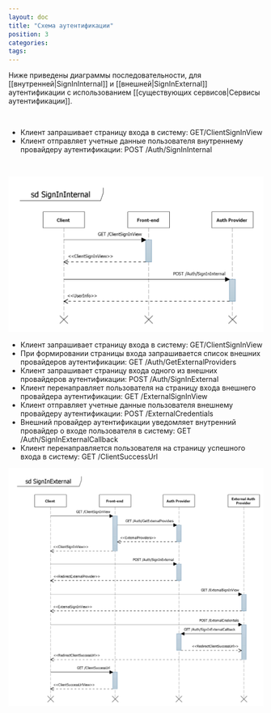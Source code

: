 ```yaml
---
layout: doc
title: "Схема аутентификации"
position: 3
categories: 
tags: 
---
```


Ниже приведены диаграммы последовательности, для [[внутренней|SignInInternal]] и [[внешней|SignInExternal]] аутентификации с использованием [[существующих сервисов|Сервисы аутентификации]].

   

* Клиент запрашивает страницу входа в систему: GET/ClientSignInView
* Клиент отправляет учетные данные пользователя внутреннему провайдеру аутентификации: POST /Auth/SignInInternal

 

![](SignInInternal.png)

* Клиент запрашивает страницу входа в систему: GET/ClientSignInView
* При формировании страницы входа запрашивается список внешних провайдеров аутентификации: GET /Auth/GetExternalProviders
* Клиент запрашивает страницу входа одного из внешних провайдеров аутентификации: POST /Auth/SignInExternal
* Клиент перенаправляет пользователя на страницу входа внешнего провайдера аутентификации: GET /ExternalSignInView
* Клиент отправляет учетные данные пользователя внешнему провайдеру аутентификации: POST /ExternalCredentials
* Внешний провайдер аутентификации уведомляет внутренний провайдер о входе пользователя в систему: GET /Auth/SignInExternalCallback
* Клиент перенаправляется пользователя на страницу успешного входа в систему: GET /ClientSuccessUrl

![](SignInExternal.png)

 

 

